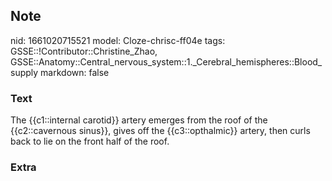 ## Note
nid: 1661020715521
model: Cloze-chrisc-ff04e
tags: GSSE::!Contributor::Christine_Zhao, GSSE::Anatomy::Central_nervous_system::1._Cerebral_hemispheres::Blood_supply
markdown: false

### Text
<div>
  <div>
    <div>
      <div>
        <div>
          The {{c1::internal carotid}} artery emerges from the roof
          of the {{c2::cavernous sinus}}, gives off the
          {{c3::opthalmic}} artery, then curls back to lie on the
          front half of the roof.
        </div>
      </div>
    </div>
  </div>
</div>

### Extra

